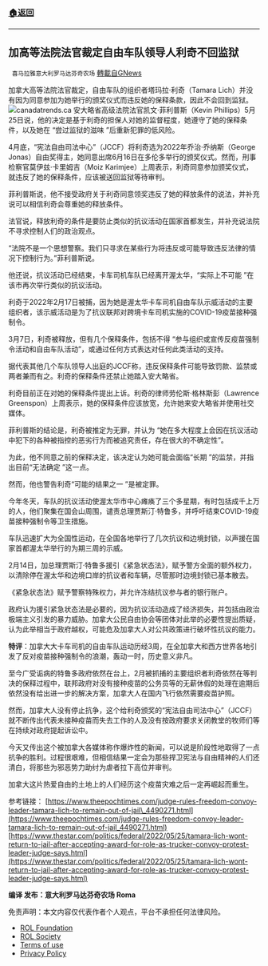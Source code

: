 ###  [:house:返回](README.md)
---


## 加高等法院法官裁定自由车队领导人利奇不回监狱
` 喜马拉雅意大利罗马达芬奇农场` [轉載自GNews](https://gnews.org/zh-hans/2600132/)

加拿大高等法院法官裁定，自由车队的组织者塔玛拉·利奇（Tamara Lich）并没有因为同意参加为她举行的颁奖仪式而违反她的保释条款，因此不会回到监狱。
 ![](https://assets.gnews.org/wp-content/uploads/2022/05/L_1653500182.jpg)canadatrends.ca 
安大略省高级法院法官凯文·菲利普斯（Kevin Phillips）5月25日说，他的决定是基于利奇的担保人对她的监督程度，她遵守了她的保释条件，以及她在 “尝过监狱的滋味 ”后重新犯罪的低风险。
 
4月底，“宪法自由司法中心”（JCCF）将利奇选为2022年乔治·乔纳斯（George Jonas）自由奖得主，她同意出席6月16日在多伦多举行的颁奖仪式。然而，刑事检察官莫伊兹·卡里姆吉（Moiz Karimjee）上周表示，利奇同意参加颁奖仪式，就违反了她的保释条件，应该被送回监狱等待审判。
 
菲利普斯说，他不接受政府关于利奇同意领奖违反了她的释放条件的说法，并补充说可以相信利奇会尊重她的释放条件。
 
法官说，释放利奇的条件是要防止类似的抗议活动在国家首都发生，并补充说法院不寻求控制人们的政治观点。
 
“法院不是一个思想警察。我们只寻求在某些行为将违反或可能导致违反法律的情况下控制行为。”菲利普斯说。
 
他还说，抗议活动已经结束，卡车司机车队已经离开渥太华，“实际上不可能 ”在该市再次举行类似的抗议活动。
 
利奇于2022年2月17日被捕，因为她是渥太华卡车司机自由车队示威活动的主要组织者，该示威活动是为了抗议联邦对跨境卡车司机实施的COVID-19疫苗接种强制令。
 
3月7日，利奇被释放，但有几个保释条件，包括不得 “参与组织或宣传反疫苗强制令活动和自由车队活动”，或通过任何方式表达对任何此类活动的支持。
 
据代表其他几个车队领导人出庭的JCCF称，违反保释条件可能导致罚款、监禁或两者兼而有之。利奇的保释条件还禁止她踏入安大略省。
 
利奇目前正在对她的保释条件提出上诉。利奇的律师劳伦斯·格林斯彭（Lawrence Greenspon）上周表示，她的保释条件应该放宽，允许她来安大略省并使用社交媒体。
 
菲利普斯的结论是，利奇被推定为无罪，并认为 “她在多大程度上会因在抗议活动中犯下的各种被指控的恶劣行为而被追究责任，存在很大的不确定性”。
 
为此，他不同意之前的保释决定，该决定认为她可能会面临“长期 ”的监禁，并指出目前“无法确定 ”这一点。
 
然而，他也警告利奇“可能的结果之一 ”是被定罪。
 
今年冬天，车队的抗议活动使渥太华市中心瘫痪了三个多星期，有时包括成千上万的人，他们聚集在国会山周围，谴责总理贾斯汀·特鲁多，并呼吁结束COVID-19疫苗接种强制令等卫生措施。
 
车队迅速扩大为全国性运动，在全国各地举行了几次抗议和边境封锁，以声援在国家首都渥太华举行的为期三周的示威。
 
2月14日，加总理贾斯汀·特鲁多援引《紧急状态法》，赋予警方全面的额外权力，以清除停在渥太华和边境口岸的抗议者和车辆，尽管那时边境封锁已基本散去。
 
《紧急状态法》赋予警察特殊权力，并允许冻结抗议参与者的银行账户。
 
政府认为援引紧急状态法是必要的，因为抗议活动造成了经济损失，并包括由政治极端主义引发的暴力威胁。加拿大公民自由协会等团体对此举的必要性提出质疑，认为此举相当于政府越权，可能危及加拿大人对公共政策进行破坏性抗议的能力。
 
**特评**：加拿大大卡车司机的自由车队运动历经3周，在全加拿大和西方世界各地引发了反对疫苗接种强制令的浪潮，轰动一时，历史意义非凡。
 
至今广受诟病的特鲁多政府依然在台上，2月被抓捕的主要组织者利奇依然在等判决的保释过程中，联邦政府对没有接种疫苗的公务员等的无薪休假的处理在逾期后依然没有给出进一步的解决方案，加拿大人在国内飞行依然需要疫苗护照。
 
然而，加拿大人没有停止抗争，这个给利奇颁奖的“宪法自由司法中心”（JCCF）就不断传出代表未接种疫苗而失去工作的人及没有按政府要求关闭教堂的牧师们等在持续对政府提起诉讼中。
 
今天又传出这个被加拿大各媒体称作爆炸性的新闻，可以说是阶段性地取得了一点抗争的胜利。过程很艰难，但相信结果一定会为那些捍卫宪法与自由精神的人们还清白，将那些为邪恶势力助纣为虐者拉下高位并审判。
 
加拿大这片热爱自由的土地上的人们经历这个疫苗灾难之后一定再崛起而重生。
 
参考链接：
[https://www.theepochtimes.com/judge-rules-freedom-convoy-leader-tamara-lich-to-remain-out-of-jail\_4490271.html](https://www.theepochtimes.com/judge-rules-freedom-convoy-leader-tamara-lich-to-remain-out-of-jail_4490271.html)
[https://www.thestar.com/politics/federal/2022/05/25/tamara-lich-wont-return-to-jail-after-accepting-award-for-role-as-trucker-convoy-protest-leader-judge-says.html](https://www.thestar.com/politics/federal/2022/05/25/tamara-lich-wont-return-to-jail-after-accepting-award-for-role-as-trucker-convoy-protest-leader-judge-says.html)
 
**编译 发布：意大利罗马达芬奇农场 Roma**

免责声明：本文内容仅代表作者个人观点，平台不承担任何法律风险。
  
- [ROL Foundation](https://rolfoundation.org/)
- [ROL Society](https://rolsociety.org/)
- [Terms of use](https://gnews.org/terms-of-use-3/)
- [Privacy Policy](https://gnews.org/privacy-policy/)
